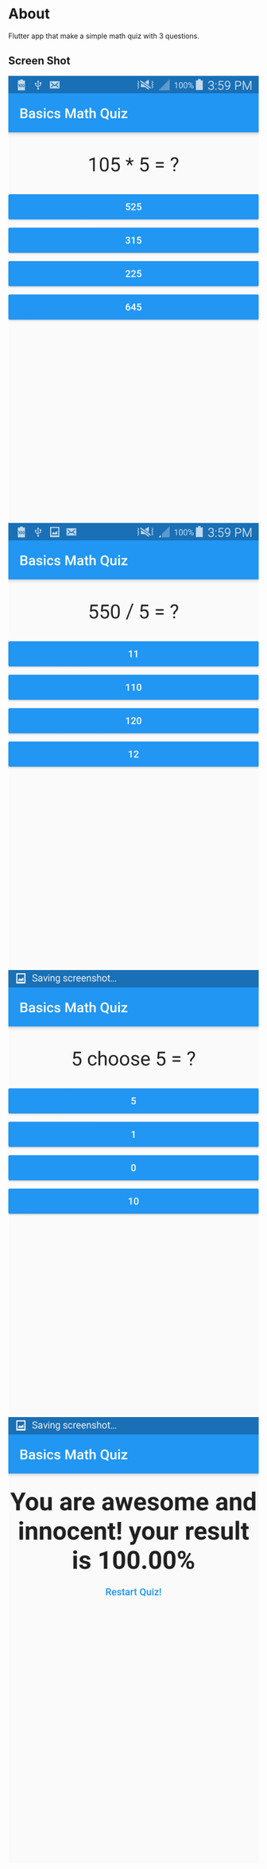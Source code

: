 # About

Flutter app that make a simple math quiz with 3 questions.

## Screen Shot
<img src="ss/1.png">
<img src="ss/2.png">
<img src="ss/3.png">
<img src="ss/4.png">

